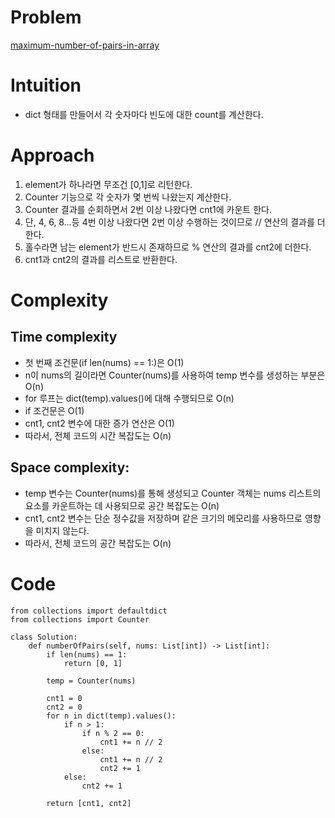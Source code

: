 # Problem
[maximum-number-of-pairs-in-array](https://leetcode.com/problems/maximum-number-of-pairs-in-array/)

# Intuition
<!-- Describe your first thoughts on how to solve this problem. -->
- dict 형태를 만들어서 각 숫자마다 빈도에 대한 count를 계산한다.

# Approach
<!-- Describe your approach to solving the problem. -->
1. element가 하나라면 무조건 [0,1]로 리턴한다.
2. Counter 기능으로 각 숫자가 몇 번씩 나왔는지 계산한다.
3. Counter 결과를 순회하면서 2번 이상 나왔다면 cnt1에 카운트 한다.
4. 단, 4, 6, 8...등 4번 이상 나왔다면 2번 이상 수행하는 것이므로 // 연산의 결과를 더한다.
5. 홀수라면 남는 element가 반드시 존재하므로 % 연산의 결과를 cnt2에 더한다.
6. cnt1과 cnt2의 결과를 리스트로 반환한다.

# Complexity
## Time complexity
<!-- Add your time complexity here, e.g. $$O(n)$$ -->
- 첫 번째 조건문(if len(nums) == 1:)은 O(1)
- n이 nums의 길이라면 Counter(nums)를 사용하여 temp 변수를 생성하는 부분은 O(n)
- for 루프는 dict(temp).values()에 대해 수행되므로 O(n)
- if 조건문은 O(1)
- cnt1, cnt2 변수에 대한 증가 연산은 O(1)
- 따라서, 전체 코드의 시간 복잡도는 O(n)

## Space complexity: 
<!-- Add your space complexity here, e.g. $$O(n)$$ -->
- temp 변수는 Counter(nums)를 통해 생성되고 Counter 객체는 nums 리스트의 요소를 카운트하는 데 사용되므로 공간 복잡도는 O(n)
- cnt1, cnt2 변수는 단순 정수값을 저장하며 같은 크기의 메모리를 사용하므로 영향을 미치지 않는다.
- 따라서, 전체 코드의 공간 복잡도는 O(n)

# Code
```
from collections import defaultdict
from collections import Counter

class Solution:
    def numberOfPairs(self, nums: List[int]) -> List[int]:
        if len(nums) == 1:
            return [0, 1]

        temp = Counter(nums)

        cnt1 = 0
        cnt2 = 0
        for n in dict(temp).values():
            if n > 1:
                if n % 2 == 0:
                    cnt1 += n // 2
                else:
                    cnt1 += n // 2
                    cnt2 += 1
            else:
                cnt2 += 1

        return [cnt1, cnt2]
```